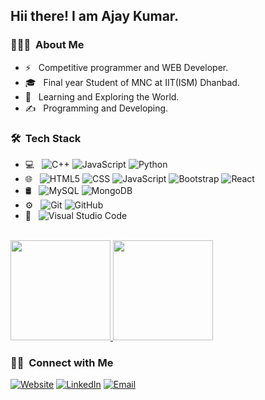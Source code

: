 <h2> Hii there! I am Ajay Kumar.</h2>

<h3> 👨🏻‍💻 &nbsp;About Me </h3>

- ⚡ &nbsp; Competitive programmer and WEB Developer.
- 🎓 &nbsp; Final year Student of MNC at IIT(ISM) Dhanbad.
- 🌱 &nbsp; Learning and Exploring the World.
- ✍️ &nbsp; Programming and Developing.

<h3> 🛠 &nbsp;Tech Stack</h3>

- 💻 &nbsp;
  ![C++](https://img.shields.io/badge/-C++-333333?style=flat&logo=C%2B%2B&logoColor=00599C)
  ![JavaScript](https://img.shields.io/badge/-JavaScript-333333?style=flat&logo=javascript)
  ![Python](https://img.shields.io/badge/-Python-333333?style=flat&logo=python)
- 🌐 &nbsp;
  ![HTML5](https://img.shields.io/badge/-HTML5-333333?style=flat&logo=HTML5)
  ![CSS](https://img.shields.io/badge/-CSS-333333?style=flat&logo=CSS3&logoColor=1572B6)
  ![JavaScript](https://img.shields.io/badge/-JavaScript-333333?style=flat&logo=javascript)
  ![Bootstrap](https://img.shields.io/badge/-Bootstrap-333333?style=flat&logo=bootstrap&logoColor=563D7C)
  ![React](https://img.shields.io/badge/-React-333333?style=flat&logo=react)
- 🛢 &nbsp;
  ![MySQL](https://img.shields.io/badge/-MySQL-333333?style=flat&logo=mysql)
  ![MongoDB](https://img.shields.io/badge/M-mongoDB-green)
- ⚙️ &nbsp;
  ![Git](https://img.shields.io/badge/-Git-333333?style=flat&logo=git)
  ![GitHub](https://img.shields.io/badge/-GitHub-333333?style=flat&logo=github)
- 🔧 &nbsp;
  ![Visual Studio Code](https://img.shields.io/badge/-Visual%20Studio%20Code-333333?style=flat&logo=visual-studio-code&logoColor=007ACC)

<br/>

<a href="https://github.com/raushan2410">
  <img height="160em" src="https://github-readme-stats.vercel.app/api?username=ajaykrmnc&count_private=true&show_icons=true"/>
  <img height="160em" src="https://github-readme-stats.vercel.app/api/top-langs/?username=ajaykrmnc0&layout=compact"/>
</a>

<br/>


<h3> 🤝🏻 &nbsp;Connect with Me </h3>
<p>
 <a href="https://ajaykrmnc.github.io/"><img alt="Website" src="https://img.shields.io/badge/Website-https://ajaykrmnc.github.io/-blue?style=flat-square&logo=google-chrome"></a>
<a href="https://www.linkedin.com/in/ajaykrmnc/"><img alt="LinkedIn" src="https://img.shields.io/badge/LinkedIn-Ajay%20Kumar-blue?style=flat-square&logo=linkedin"></a>
<a href="mailto:ajaykg6917@gmail.com.com"><img alt="Email" src="https://img.shields.io/badge/Email-ajaykg6917@gmail.com-blue?style=flat-square&logo=gmail"></a>
</p>
